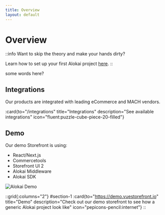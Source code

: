```yaml
---
title: Overview
layout: default
---
```

# Overview

::info Want to skip the theory and make your hands dirty?

Learn how to set up your first Alokai project [here](/general/starting-new-project).
::



some words here?


## Integrations

Our products are integrated with leading eCommerce and MACH vendors.

:card{to="/integrations" title="Integrations" description="See available integrations" icon="fluent:puzzle-cube-piece-20-filled"}

## Demo

Our demo Storefront is using:

- React/Next.js
- Commercetools
- Storefront UI 2
- Alokai Middleware
- Alokai SDK

<img src="/img/basics/demo.png" alt="Alokai Demo" class="mx-auto">



::grid{:columns="2"}
#section-1
:card{to="https://demo.vuestorefront.io" title="Demo" description="Check out our demo storefront to see how a generic Alokai project look like" icon="pepicons-pencil:internet"}
::